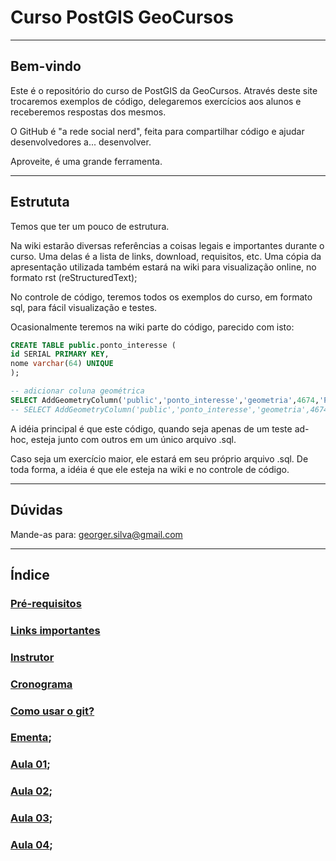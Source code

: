 Curso PostGIS GeoCursos
=============

-------------
Bem-vindo
-------------

Este é o repositório do curso de PostGIS da GeoCursos. Através deste site trocaremos exemplos de código, delegaremos exercícios
aos alunos e receberemos respostas dos mesmos.

O GitHub é "a rede social nerd", feita para compartilhar código e ajudar desenvolvedores a... desenvolver.

Aproveite, é uma grande ferramenta.

-------------
Estrututa
-------------

Temos que ter um pouco de estrutura.

Na wiki estarão diversas referências a coisas legais e importantes durante o curso. Uma delas é a lista de links, download,
requisitos, etc. Uma cópia da apresentação utilizada também estará na wiki para visualização online, no formato rst (reStructuredText);

No controle de código, teremos todos os exemplos do curso, em formato sql, para fácil visualização e testes.

Ocasionalmente teremos na wiki parte do código, parecido com isto:

```sql
CREATE TABLE public.ponto_interesse (
id SERIAL PRIMARY KEY,
nome varchar(64) UNIQUE
);

-- adicionar coluna geométrica
SELECT AddGeometryColumn('public','ponto_interesse','geometria',4674,'POINT',2);
-- SELECT AddGeometryColumn('public','ponto_interesse','geometria',4674,'POINT',3);
```

A idéia principal é que este código, quando seja apenas de um teste ad-hoc, esteja junto com outros em um único arquivo .sql.

Caso seja um exercício maior, ele estará em seu próprio arquivo .sql. De toda forma, a idéia é que ele esteja na wiki e no
controle de código.

-------------
Dúvidas
-------------

Mande-as para: georger.silva@gmail.com

-------------
Índice
-------------

### [Pré-requisitos](wiki/pre-requisitos.md)
### [Links importantes](wiki/links-importantes.md)
### [Instrutor](wiki/instrutor.md)
### [Cronograma](wiki/cronograma.md)
### [Como usar o git?](wiki/como-usar-git.md)
### [Ementa](wiki/ementa.md);
### [Aula 01](wiki/aula01.md);
### [Aula 02](wiki/aula02.md);
### [Aula 03](wiki/aula03.md);
### [Aula 04](wiki/aula04.md);
